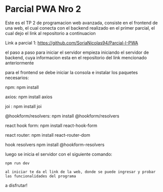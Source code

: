 # Parcial PWA Nro 2

Este es el TP 2 de programacion web avanzada, consiste en el frontend de una web, el cual conecta con el backend realizado en el primer parcial, el cual dejo el link al repositorio a continuacion

Link a parcial 1: https://github.com/SoriaNicolas94/Parcial-I-PWA

el paso a paso para iniciar el servidor empieza iniciando el servidor de backend, cuya informacion esta en el repositorio del link mencionado anteriormente

para el frontend se debe iniciar la consola e instalar los paquetes necesarios:

npm:
npm install

axios:
npm install axios

joi :
npm install joi

@hookform/resolvers:
npm install @hookform/resolvers

react hook form:
npm install react-hook-form

react router:
npm install react-router-dom

hook resolvers
npm install @hookform-resolvers

luego se inicia el servidor con el siguiente comando:

    npm run dev

    al iniciar te da el link de la web, donde se puede ingresar y probar las funcionalidades del programa


a disfrutar!